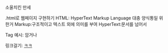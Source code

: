 소울치킨 만세

.html로 웹페이지 구현하기
HTML: HyperText Markup Language
대충 양식통일 위한거
Markup:구조적이고 텍스트 외에 의미를 부여
HyperText:문서를 넘어서

Tag 예시: <tagname>암거나</tagname>

링크걸기:  <a href="/abc.html">ㅋㅋ</a>